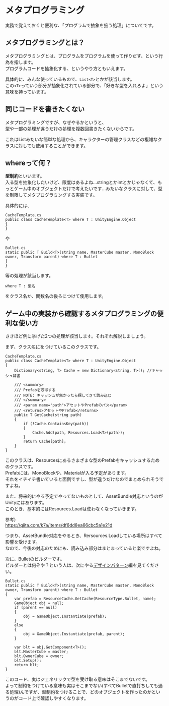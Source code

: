 # メタプログラミング
実務で覚えておくと便利な、「プログラムで抽象を扱う処理」についてです。  


## メタプログラミングとは？
メタプログラミングとは、プログラムをプログラムを使って作りだす、という行為を指します。  
プログラムコードを抽象化する、というやり方ともいえます。  

具体的に、みんな使っているもので、`List<T>`とかが該当します。  
この`<T>`っていう部分が抽象化されている部分で、「好きな型を入れろよ」という意味を持っています。  


## 同じコードを書きたくない
メタプログラミングですが、なぜやるかというと、  
型や一部の処理が違うだけの処理を複数回書きたくないからです。  

これはList<T>みたいな簡単な処理から、キャラクターの管理クラスなどの複雑なクラスに対しても使用することができます。  


## whereって何？
**型制約**といいます。  
入る型を抽象化したいけど、限度はあるよね…stringとかintとかじゃなくて、もっとゲーム中のオブジェクトだけで考えたいです…みたいなクラスに対して、型を制限してメタプログラミングする実装です。  

具体的には、
```
CacheTemplate.cs
public class CacheTemplate<T> where T : UnityEngine.Object
{
}
```
や  
```
Bullet.cs
static public T Build<T>(string name, MasterCube master, MonoBlock owner, Transform parent) where T : Bullet
{
}
```
等の処理が該当します。  

```
where T : 型名
```
をクラス名か、関数名の後ろにつけて使用します。


## ゲーム中の実装から確認するメタプログラミングの便利な使い方

さきほど例に挙げた2つの処理が該当します。それぞれ解説しましょう。  

まず、クラス名に<T>をつけているこのクラスです。  
```
CacheTemplate.cs
public class CacheTemplate<T> where T : UnityEngine.Object
{
    Dictionary<string, T> Cache = new Dictionary<string, T>(); //キャッシュ辞書

    /// <summary>
    /// Prefabを取得する
    /// NOTE: キャッシュが無かったら探してきて読み込む
    /// </summary>
    /// <param name="path">アセットやPrefabのパス</param>
    /// <returns>アセットやPrefab</returns>
    public T GetCache(string path)
    {
        if (!Cache.ContainsKey(path))
        {
            Cache.Add(path, Resources.Load<T>(path));
        }
        return Cache[path];
    }
}
```
このクラスは、Resourcesにあるさまざまな型のPrefabをキャッシュするためのクラスです。  
Prefabには、MonoBlockや、Materialが入る予定があります。  
それをイチイチ書いていると面倒ですし、型が違うだけなのでまとめられそうですよね。  

また、将来的にやる予定でやってないものとして、AssetBundle対応というのがUnityにはあります。  
このとき、基本的にはResources.Loadは使わなくなっていきます。  

参考)  
https://qiita.com/k7a/items/df6dd8ea66cbc5a1e21d  

つまり、AssetBundle対応をやるとき、Rersources.Loadしている場所はすべて影響を受けます。  
なので、今後の対応のためにも、読み込み部分はまとまっていると楽ですよね。  


次に、Bulletのビルダーです。  
ビルダーとは何ぞや？という人は、次にやる[デザインパターン](/EducationText/デザインパターン/01-Builderパターン.md)編を見てください。  
```
Bullet.cs
static public T Build<T>(string name, MasterCube master, MonoBlock owner, Transform parent) where T : Bullet
{
    var prefab = ResourceCache.GetCache(ResourceType.Bullet, name);
    GameObject obj = null;
    if (parent == null)
    {
        obj = GameObject.Instantiate(prefab);
    }
    else
    {
        obj = GameObject.Instantiate(prefab, parent);
    }

    var blt = obj.GetComponent<T>();
    blt.MasterCube = master;
    blt.OwnerCube = owner;
    blt.Setup();
    return blt;
}
```
このコード、実はジェネリックで型を受け取る意味はそこまでないです。  
よって制約をつけている意味も実はそこまでない(すべてBulletで直打ちしても通る処理)んですが、型制約をつけることで、どのオブジェクトを作ったのかというのがコード上で確認しやすくなります。  
